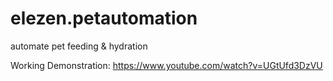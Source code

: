 # elezen.petautomation
automate pet feeding &amp; hydration

Working Demonstration: https://www.youtube.com/watch?v=UGtUfd3DzVU

